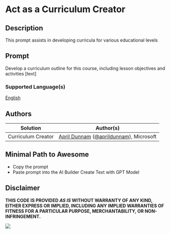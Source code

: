 # Act as a Curriculum Creator

## Description

This prompt assists in developing curricula for various educational levels

## Prompt

Develop a curriculum outline for this course, including lesson objectives and activities [text]

### Supported Language(s)

[English](./en-us/prompt.md)

## Authors

Solution|Author(s)
--------|---------
Curriculum Creator | [April Dunnam](https://github.com/aprildunnam) ([@aprildunnam](https://twitter.com/aprildunnam)), Microsoft

## Minimal Path to Awesome

* Copy the prompt
* Paste prompt into the AI Builder Create Text with GPT Model

## Disclaimer

**THIS CODE IS PROVIDED *AS IS* WITHOUT WARRANTY OF ANY KIND, EITHER EXPRESS OR IMPLIED, INCLUDING ANY IMPLIED WARRANTIES OF FITNESS FOR A PARTICULAR PURPOSE, MERCHANTABILITY, OR NON-INFRINGEMENT.**

<img src="https://m365-visitor-stats.azurewebsites.net/powerplatform-prompts/samples/ai-builder/curriculum-creation" aria-hidden="true" />
